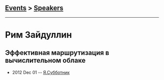 ## [Events](../README.md) > [Speakers](../speakers.md)
---

# Рим Зайдуллин

## Эффективная маршрутизация в вычислительном облаке
- 2012 Dec 01 -- [Я.Субботник](https://events.yandex.ru/lib/talks/483/)    
